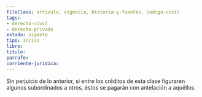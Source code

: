 ```yaml
---
fileClass: articulo, vigencia, historia-y-fuentes, codigo-civil
tags:
- derecho-civil
- derecho-privado
estado: vigente
tipo: inciso
libro:
titulo:
parrafo:
corriente-juridica:
---
```

Sin perjuicio de lo anterior, si entre los créditos de esta clase figuraren algunos subordinados a otros, éstos se pagarán con antelación a aquéllos.